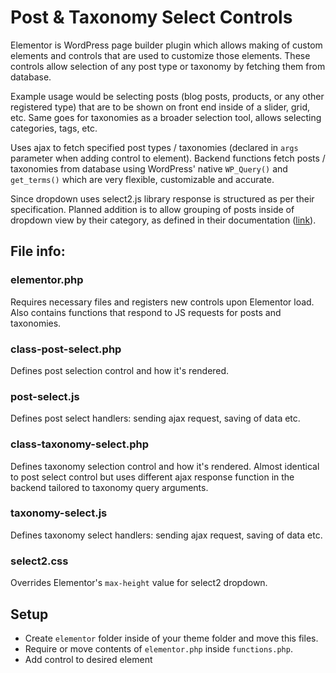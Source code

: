# Post & Taxonomy Select Controls

Elementor is WordPress page builder plugin which allows making of custom elements and controls
that are used to customize those elements.
These controls allow selection of any post type or taxonomy by fetching them from
database.

Example usage would be selecting posts (blog posts, products, or any other registered type)
that are to be shown on front end inside of a slider, grid, etc. Same goes for taxonomies as
a broader selection tool, allows selecting categories, tags, etc.

Uses ajax to fetch specified post types / taxonomies (declared in `args` parameter when
adding control to element).
Backend functions fetch posts / taxonomies from database using WordPress' native `WP_Query()` 
and `get_terms()` which are very flexible, customizable and accurate.

Since dropdown uses select2.js library response is structured as per their specification.
Planned addition is to allow grouping of posts inside of dropdown view by their category,
as defined in their documentation ([link](https://select2.org/options#dropdown-option-groups)).

## File info:

### elementor.php

Requires necessary files and registers new controls upon Elementor load.
Also contains functions that respond to JS requests for posts and taxonomies.

### class-post-select.php

Defines post selection control and how it's rendered.

### post-select.js

Defines post select handlers: sending ajax request, saving of data etc.

### class-taxonomy-select.php

Defines taxonomy selection control and how it's rendered.
Almost identical to post select control but uses different ajax response function
in the backend tailored to taxonomy query arguments.

### taxonomy-select.js

Defines taxonomy select handlers: sending ajax request, saving of data etc.

### select2.css

Overrides Elementor's `max-height` value for select2 dropdown.

## Setup

- Create `elementor` folder inside of your theme folder and move this files.
- Require or move contents of `elementor.php` inside `functions.php`.
- Add control to desired element
